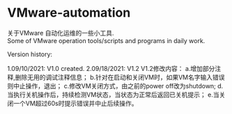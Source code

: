 # VMware-automation
关于VMware 自动化运维的一些小工具.<br>
Some of VMware operation tools/scripts and programs in daily work.

Version history:

1.09/10/2021: V1.0 created.
2.09/18/2021: V1.2
V1.2修改内容：
a.增加部分注释,删除无用的调试注释信息；
b.针对在启动和关闭VM时，如果VM名字输入错误则中止操作，退出；
c.修改VM关闭方式，由之前的power off改为shutdown;
d.当执行关机操作后，持续检测VM状态，当状态为正常后返回已关机提示；
e.当关闭一个VM超过60s时提示错误并中止后续操作。
